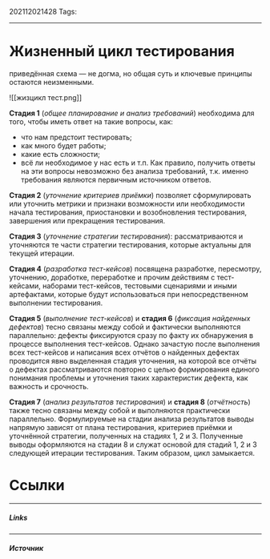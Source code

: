 202112021428
Tags:
___
# Жизненный цикл тестирования
приведённая схема — не догма, но общая суть и ключевые принципы остаются неизменными.

![[жизцикл тест.png]]

**Стадия 1** (*общее планирование и анализ требований*) необходима для того, чтобы иметь ответ на такие вопросы, как: 
- что нам предстоит тестировать; 
- как много будет работы; 
- какие есть сложности; 
- всё ли необходимое у нас есть и т.п.
Как правило, получить ответы на эти вопросы невозможно без анализа требований, т.к. именно требования являются первичным источником ответов.

**Стадия 2** (*уточнение критериев приёмки*) позволяет сформулировать или уточнить метрики и признаки возможности или необходимости начала тестирования, приостановки и возобновления тестирования, завершения или прекращения тестирования.

**Стадия 3** (*уточнение стратегии тестирования*): рассматриваются и уточняются те части стратегии тестирования, которые актуальны для текущей итерации.

**Стадия 4** (*разработка тест-кейсов*) посвящена разработке, пересмотру, уточнению, доработке, переработке и прочим действиям с тест-кейсами, наборами тест-кейсов, тестовыми сценариями и иными артефактами, которые будут использоваться при непосредственном выполнении тестирования.

**Стадия 5** (*выполнение тест-кейсов*) и **стадия 6** (*фиксация найденных дефектов*) тесно связаны между собой и фактически выполняются параллельно: дефекты фиксируются сразу по факту их обнаружения в процессе выполнения тест-кейсов. Однако зачастую после выполнения всех тест-кейсов и написания всех отчётов о найденных дефектах проводится явно выделенная стадия уточнения, на которой все отчёты о дефектах рассматриваются повторно с целью формирования единого понимания проблемы и уточнения таких характеристик дефекта, как важность и срочность.

**Стадия 7** (*анализ результатов тестирования*) и **стадия 8** (*отчётность*) также тесно связаны между собой и выполняются практически параллельно. Формулируемые на стадии анализа результатов выводы напрямую зависят от плана тестирования, критериев приёмки и уточнённой стратегии, полученных на стадиях 1, 2 и 3. Полученные выводы оформляются на стадии 8 и служат основой для стадий 1, 2 и 3 следующей итерации тестирования. Таким образом, цикл замыкается.


#  Ссылки
___
##### Links


---
##### Источник